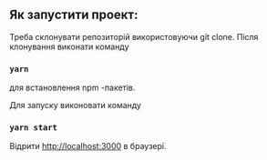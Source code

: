## Як запустити проект:

Треба склонувати репозиторій використовуючи git clone.
Після клонування виконати команду

### `yarn`  

для встановлення npm -пакетів.


Для запуску  виконовати команду 

### `yarn start `

Відрити  [http://localhost:3000](http://localhost:3000) в браузері.

